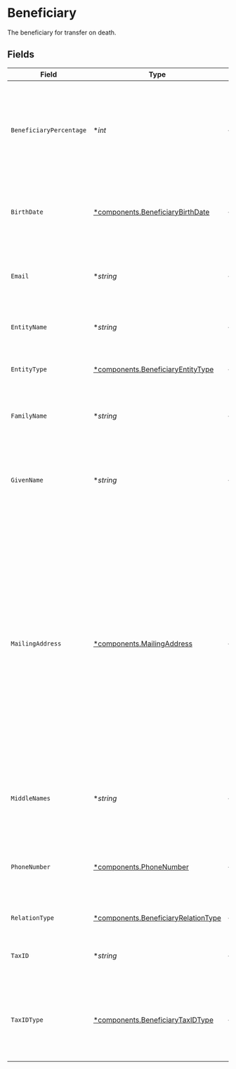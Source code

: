 # Beneficiary

The beneficiary for transfer on death.


## Fields

| Field                                                                                                                                                                                                                                                                                                                                                                                                                                                              | Type                                                                                                                                                                                                                                                                                                                                                                                                                                                               | Required                                                                                                                                                                                                                                                                                                                                                                                                                                                           | Description                                                                                                                                                                                                                                                                                                                                                                                                                                                        | Example                                                                                                                                                                                                                                                                                                                                                                                                                                                            |
| ------------------------------------------------------------------------------------------------------------------------------------------------------------------------------------------------------------------------------------------------------------------------------------------------------------------------------------------------------------------------------------------------------------------------------------------------------------------ | ------------------------------------------------------------------------------------------------------------------------------------------------------------------------------------------------------------------------------------------------------------------------------------------------------------------------------------------------------------------------------------------------------------------------------------------------------------------ | ------------------------------------------------------------------------------------------------------------------------------------------------------------------------------------------------------------------------------------------------------------------------------------------------------------------------------------------------------------------------------------------------------------------------------------------------------------------ | ------------------------------------------------------------------------------------------------------------------------------------------------------------------------------------------------------------------------------------------------------------------------------------------------------------------------------------------------------------------------------------------------------------------------------------------------------------------ | ------------------------------------------------------------------------------------------------------------------------------------------------------------------------------------------------------------------------------------------------------------------------------------------------------------------------------------------------------------------------------------------------------------------------------------------------------------------ |
| `BeneficiaryPercentage`                                                                                                                                                                                                                                                                                                                                                                                                                                            | **int*                                                                                                                                                                                                                                                                                                                                                                                                                                                             | :heavy_minus_sign:                                                                                                                                                                                                                                                                                                                                                                                                                                                 | An integer conveying the percentage of interest the related Beneficiary has in the account if the owner(s) become deceased; The sum of all beneficiary percentages must equal "100"                                                                                                                                                                                                                                                                                | 100                                                                                                                                                                                                                                                                                                                                                                                                                                                                |
| `BirthDate`                                                                                                                                                                                                                                                                                                                                                                                                                                                        | [*components.BeneficiaryBirthDate](../../models/components/beneficiarybirthdate.md)                                                                                                                                                                                                                                                                                                                                                                                | :heavy_minus_sign:                                                                                                                                                                                                                                                                                                                                                                                                                                                 | The legal day, month, and year of birth for a beneficiary; Birth date is required if tax id and tax id type is not provided.                                                                                                                                                                                                                                                                                                                                       |                                                                                                                                                                                                                                                                                                                                                                                                                                                                    |
| `Email`                                                                                                                                                                                                                                                                                                                                                                                                                                                            | **string*                                                                                                                                                                                                                                                                                                                                                                                                                                                          | :heavy_minus_sign:                                                                                                                                                                                                                                                                                                                                                                                                                                                 | Beneficiaries may provide an email, a mailing_address, or both An email address indicated for account communications                                                                                                                                                                                                                                                                                                                                               | example@email.com                                                                                                                                                                                                                                                                                                                                                                                                                                                  |
| `EntityName`                                                                                                                                                                                                                                                                                                                                                                                                                                                       | **string*                                                                                                                                                                                                                                                                                                                                                                                                                                                          | :heavy_minus_sign:                                                                                                                                                                                                                                                                                                                                                                                                                                                 | The legal entity name; Required if the beneficiary is a legal entity.                                                                                                                                                                                                                                                                                                                                                                                              | Acme, Inc.                                                                                                                                                                                                                                                                                                                                                                                                                                                         |
| `EntityType`                                                                                                                                                                                                                                                                                                                                                                                                                                                       | [*components.BeneficiaryEntityType](../../models/components/beneficiaryentitytype.md)                                                                                                                                                                                                                                                                                                                                                                              | :heavy_minus_sign:                                                                                                                                                                                                                                                                                                                                                                                                                                                 | The entity type of the beneficiary; Required if the beneficiary is a legal entity.                                                                                                                                                                                                                                                                                                                                                                                 | CORPORATION                                                                                                                                                                                                                                                                                                                                                                                                                                                        |
| `FamilyName`                                                                                                                                                                                                                                                                                                                                                                                                                                                       | **string*                                                                                                                                                                                                                                                                                                                                                                                                                                                          | :heavy_minus_sign:                                                                                                                                                                                                                                                                                                                                                                                                                                                 | Family name of a natural person; Required if the beneficiary is a natural person.                                                                                                                                                                                                                                                                                                                                                                                  | Smith                                                                                                                                                                                                                                                                                                                                                                                                                                                              |
| `GivenName`                                                                                                                                                                                                                                                                                                                                                                                                                                                        | **string*                                                                                                                                                                                                                                                                                                                                                                                                                                                          | :heavy_minus_sign:                                                                                                                                                                                                                                                                                                                                                                                                                                                 | The given name of a natural person; Conventionally known as 'first name' in most English-speaking countries.Required if the beneficiary is a natural person.                                                                                                                                                                                                                                                                                                       | Bob                                                                                                                                                                                                                                                                                                                                                                                                                                                                |
| `MailingAddress`                                                                                                                                                                                                                                                                                                                                                                                                                                                   | [*components.MailingAddress](../../models/components/mailingaddress.md)                                                                                                                                                                                                                                                                                                                                                                                            | :heavy_minus_sign:                                                                                                                                                                                                                                                                                                                                                                                                                                                 | The object containing data for the purpose of delivery physical mailings to a party; Typically used for statements, account updates, tax documents, and other postal mailings; May also be used as an alternative identity verification address to personalAddress. Required fields within the `mailing_address` object include:<br/> - `administrative_area`<br/> - `region_code` - 2 character CLDR Code<br/> - `postal_code`<br/> - `locality`<br/> - `address_lines` - max 5 lines |                                                                                                                                                                                                                                                                                                                                                                                                                                                                    |
| `MiddleNames`                                                                                                                                                                                                                                                                                                                                                                                                                                                      | **string*                                                                                                                                                                                                                                                                                                                                                                                                                                                          | :heavy_minus_sign:                                                                                                                                                                                                                                                                                                                                                                                                                                                 | Non-primary names representing a natural person; Name attributed to a person other than "Given" and "Family" names.                                                                                                                                                                                                                                                                                                                                                | Robert                                                                                                                                                                                                                                                                                                                                                                                                                                                             |
| `PhoneNumber`                                                                                                                                                                                                                                                                                                                                                                                                                                                      | [*components.PhoneNumber](../../models/components/phonenumber.md)                                                                                                                                                                                                                                                                                                                                                                                                  | :heavy_minus_sign:                                                                                                                                                                                                                                                                                                                                                                                                                                                 | The phone number for a party; Lives on the party record in the context of the account and does not commute to other accounts held by/for the person                                                                                                                                                                                                                                                                                                                | 555-555-5555                                                                                                                                                                                                                                                                                                                                                                                                                                                       |
| `RelationType`                                                                                                                                                                                                                                                                                                                                                                                                                                                     | [*components.BeneficiaryRelationType](../../models/components/beneficiaryrelationtype.md)                                                                                                                                                                                                                                                                                                                                                                          | :heavy_minus_sign:                                                                                                                                                                                                                                                                                                                                                                                                                                                 | The relationship of the beneficiary to the account owner                                                                                                                                                                                                                                                                                                                                                                                                           | SPOUSE                                                                                                                                                                                                                                                                                                                                                                                                                                                             |
| `TaxID`                                                                                                                                                                                                                                                                                                                                                                                                                                                            | **string*                                                                                                                                                                                                                                                                                                                                                                                                                                                          | :heavy_minus_sign:                                                                                                                                                                                                                                                                                                                                                                                                                                                 | The full U.S. tax ID for a related person; Tax ID is required if birth date is not provided.                                                                                                                                                                                                                                                                                                                                                                       | 123456789                                                                                                                                                                                                                                                                                                                                                                                                                                                          |
| `TaxIDType`                                                                                                                                                                                                                                                                                                                                                                                                                                                        | [*components.BeneficiaryTaxIDType](../../models/components/beneficiarytaxidtype.md)                                                                                                                                                                                                                                                                                                                                                                                | :heavy_minus_sign:                                                                                                                                                                                                                                                                                                                                                                                                                                                 | The nature of the U.S. Tax ID indicated in the related tax_id field; Examples include ITIN, SSN, EIN. Tax id type is required if birth date is not provided.                                                                                                                                                                                                                                                                                                       | SSN                                                                                                                                                                                                                                                                                                                                                                                                                                                                |